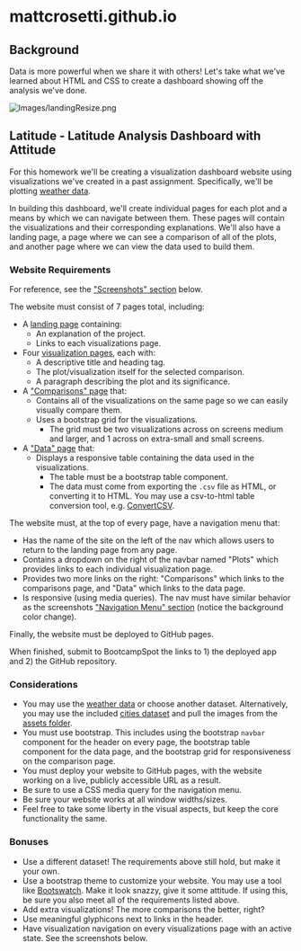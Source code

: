# mattcrosetti.github.io

## Background

Data is more powerful when we share it with others! Let's take what we've learned about HTML and CSS to create a dashboard showing off the analysis we've done.

![Images/landingResize.png](Images/landingResize.png)

## Latitude - Latitude Analysis Dashboard with Attitude

For this homework we'll be creating a visualization dashboard website using visualizations we've created in a past assignment. Specifically, we'll be plotting [weather data](Resources/cities.csv).

In building this dashboard, we'll create individual pages for each plot and a means by which we can navigate between them. These pages will contain the visualizations and their corresponding explanations. We'll also have a landing page, a page where we can see a comparison of all of the plots, and another page where we can view the data used to build them.

### Website Requirements

For reference, see the ["Screenshots" section](#screenshots) below.

The website must consist of 7 pages total, including:

* A [landing page](#landing-page) containing:
  * An explanation of the project.
  * Links to each visualizations page.
* Four [visualization pages](#visualization-pages), each with:
  * A descriptive title and heading tag.
  * The plot/visualization itself for the selected comparison.
  * A paragraph describing the plot and its significance.
* A ["Comparisons" page](#comparisons-page) that:
  * Contains all of the visualizations on the same page so we can easily visually compare them.
  * Uses a bootstrap grid for the visualizations.
    * The grid must be two visualizations across on screens medium and larger, and 1 across on extra-small and small screens.
* A ["Data" page](#data-page) that:
  * Displays a responsive table containing the data used in the visualizations.
    * The table must be a bootstrap table component.
    * The data must come from exporting the `.csv` file as HTML, or converting it to HTML. You may use a csv-to-html table conversion tool, e.g. [ConvertCSV](http://www.convertcsv.com/csv-to-html.htm).

The website must, at the top of every page, have a navigation menu that:

* Has the name of the site on the left of the nav which allows users to return to the landing page from any page.
* Contains a dropdown on the right of the navbar named "Plots" which provides links to each individual visualization page.
* Provides two more links on the right: "Comparisons" which links to the comparisons page, and "Data" which links to the data page.
* Is responsive (using media queries). The nav must have similar behavior as the screenshots ["Navigation Menu" section](#navigation-menu) (notice the background color change).

Finally, the website must be deployed to GitHub pages.

When finished, submit to BootcampSpot the links to 1) the deployed app and 2) the GitHub repository.

### Considerations

* You may use the [weather data](Resources/cities.csv) or choose another dataset. Alternatively, you may use the included [cities dataset](Resources/cities.csv) and pull the images from the [assets folder](Resources/assets).
* You must use bootstrap. This includes using the bootstrap `navbar` component for the header on every page, the bootstrap table component for the data page, and the bootstrap grid for responsiveness on the comparison page.
* You must deploy your website to GitHub pages, with the website working on a live, publicly accessible URL as a result.
* Be sure to use a CSS media query for the navigation menu.
* Be sure your website works at all window widths/sizes.
* Feel free to take some liberty in the visual aspects, but keep the core functionality the same.

### Bonuses

* Use a different dataset! The requirements above still hold, but make it your own.
* Use a bootstrap theme to customize your website. You may use a tool like [Bootswatch](https://bootswatch.com/). Make it look snazzy, give it some attitude. If using this, be sure you also meet all of the requirements listed above.
* Add extra visualizations! The more comparisons the better, right?
* Use meaningful glyphicons next to links in the header.
* Have visualization navigation on every visualizations page with an active state. See the screenshots below.
